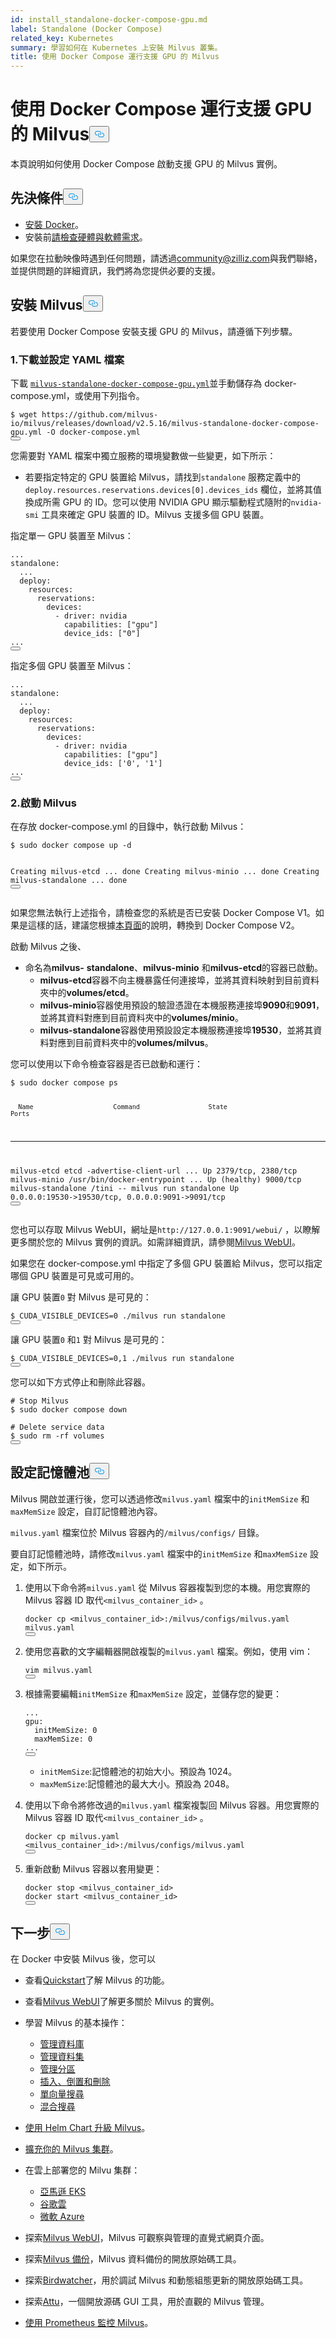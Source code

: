 ```yaml
---
id: install_standalone-docker-compose-gpu.md
label: Standalone (Docker Compose)
related_key: Kubernetes
summary: 學習如何在 Kubernetes 上安裝 Milvus 叢集。
title: 使用 Docker Compose 運行支援 GPU 的 Milvus
---
```

<h1 id="Run-Milvus-with-GPU-Support-Using-Docker-Compose" class="common-anchor-header">使用 Docker Compose 運行支援 GPU 的 Milvus<button data-href="#Run-Milvus-with-GPU-Support-Using-Docker-Compose" class="anchor-icon" translate="no">
      <svg translate="no"
        aria-hidden="true"
        focusable="false"
        height="20"
        version="1.1"
        viewBox="0 0 16 16"
        width="16"
      >
        <path
          fill="#0092E4"
          fill-rule="evenodd"
          d="M4 9h1v1H4c-1.5 0-3-1.69-3-3.5S2.55 3 4 3h4c1.45 0 3 1.69 3 3.5 0 1.41-.91 2.72-2 3.25V8.59c.58-.45 1-1.27 1-2.09C10 5.22 8.98 4 8 4H4c-.98 0-2 1.22-2 2.5S3 9 4 9zm9-3h-1v1h1c1 0 2 1.22 2 2.5S13.98 12 13 12H9c-.98 0-2-1.22-2-2.5 0-.83.42-1.64 1-2.09V6.25c-1.09.53-2 1.84-2 3.25C6 11.31 7.55 13 9 13h4c1.45 0 3-1.69 3-3.5S14.5 6 13 6z"
        ></path>
      </svg>
    </button></h1><p>本頁說明如何使用 Docker Compose 啟動支援 GPU 的 Milvus 實例。</p>
<h2 id="Prerequisites" class="common-anchor-header">先決條件<button data-href="#Prerequisites" class="anchor-icon" translate="no">
      <svg translate="no"
        aria-hidden="true"
        focusable="false"
        height="20"
        version="1.1"
        viewBox="0 0 16 16"
        width="16"
      >
        <path
          fill="#0092E4"
          fill-rule="evenodd"
          d="M4 9h1v1H4c-1.5 0-3-1.69-3-3.5S2.55 3 4 3h4c1.45 0 3 1.69 3 3.5 0 1.41-.91 2.72-2 3.25V8.59c.58-.45 1-1.27 1-2.09C10 5.22 8.98 4 8 4H4c-.98 0-2 1.22-2 2.5S3 9 4 9zm9-3h-1v1h1c1 0 2 1.22 2 2.5S13.98 12 13 12H9c-.98 0-2-1.22-2-2.5 0-.83.42-1.64 1-2.09V6.25c-1.09.53-2 1.84-2 3.25C6 11.31 7.55 13 9 13h4c1.45 0 3-1.69 3-3.5S14.5 6 13 6z"
        ></path>
      </svg>
    </button></h2><ul>
<li><a href="https://docs.docker.com/get-docker/">安裝 Docker</a>。</li>
<li>安裝前<a href="/docs/zh-hant/v2.5.x/prerequisite-gpu.md">請檢查硬體與軟體需求</a>。</li>
</ul>
<div class="alert note">
<p>如果您在拉動映像時遇到任何問題，請透過<a href="mailto:community@zilliz.com">community@zilliz.com</a>與我們聯絡，並提供問題的詳細資訊，我們將為您提供必要的支援。</p>
</div>
<h2 id="Install-Milvus" class="common-anchor-header">安裝 Milvus<button data-href="#Install-Milvus" class="anchor-icon" translate="no">
      <svg translate="no"
        aria-hidden="true"
        focusable="false"
        height="20"
        version="1.1"
        viewBox="0 0 16 16"
        width="16"
      >
        <path
          fill="#0092E4"
          fill-rule="evenodd"
          d="M4 9h1v1H4c-1.5 0-3-1.69-3-3.5S2.55 3 4 3h4c1.45 0 3 1.69 3 3.5 0 1.41-.91 2.72-2 3.25V8.59c.58-.45 1-1.27 1-2.09C10 5.22 8.98 4 8 4H4c-.98 0-2 1.22-2 2.5S3 9 4 9zm9-3h-1v1h1c1 0 2 1.22 2 2.5S13.98 12 13 12H9c-.98 0-2-1.22-2-2.5 0-.83.42-1.64 1-2.09V6.25c-1.09.53-2 1.84-2 3.25C6 11.31 7.55 13 9 13h4c1.45 0 3-1.69 3-3.5S14.5 6 13 6z"
        ></path>
      </svg>
    </button></h2><p>若要使用 Docker Compose 安裝支援 GPU 的 Milvus，請遵循下列步驟。</p>
<h3 id="1-Download-and-configure-the-YAML-file" class="common-anchor-header">1.下載並設定 YAML 檔案</h3><p>下載 <a href="https://github.com/milvus-io/milvus/releases/download/v2.5.16/milvus-standalone-docker-compose-gpu.yml"><code translate="no">milvus-standalone-docker-compose-gpu.yml</code></a>並手動儲存為 docker-compose.yml，或使用下列指令。</p>
<pre><code translate="no" class="language-shell"><span class="hljs-meta prompt_">$ </span><span class="language-bash">wget https://github.com/milvus-io/milvus/releases/download/v2.5.16/milvus-standalone-docker-compose-gpu.yml -O docker-compose.yml</span>
<button class="copy-code-btn"></button></code></pre>
<p>您需要對 YAML 檔案中獨立服務的環境變數做一些變更，如下所示：</p>
<ul>
<li>若要指定特定的 GPU 裝置給 Milvus，請找到<code translate="no">standalone</code> 服務定義中的<code translate="no">deploy.resources.reservations.devices[0].devices_ids</code> 欄位，並將其值換成所需 GPU 的 ID。您可以使用 NVIDIA GPU 顯示驅動程式隨附的<code translate="no">nvidia-smi</code> 工具來確定 GPU 裝置的 ID。Milvus 支援多個 GPU 裝置。</li>
</ul>
<p>指定單一 GPU 裝置至 Milvus：</p>
<pre><code translate="no" class="language-yaml"><span class="hljs-string">...</span>
<span class="hljs-attr">standalone:</span>
  <span class="hljs-string">...</span>
  <span class="hljs-attr">deploy:</span>
    <span class="hljs-attr">resources:</span>
      <span class="hljs-attr">reservations:</span>
        <span class="hljs-attr">devices:</span>
          <span class="hljs-bullet">-</span> <span class="hljs-attr">driver:</span> <span class="hljs-string">nvidia</span>
            <span class="hljs-attr">capabilities:</span> [<span class="hljs-string">&quot;gpu&quot;</span>]
            <span class="hljs-attr">device_ids:</span> [<span class="hljs-string">&quot;0&quot;</span>]
<span class="hljs-string">...</span>
<button class="copy-code-btn"></button></code></pre>
<p>指定多個 GPU 裝置至 Milvus：</p>
<pre><code translate="no" class="language-yaml"><span class="hljs-string">...</span>
<span class="hljs-attr">standalone:</span>
  <span class="hljs-string">...</span>
  <span class="hljs-attr">deploy:</span>
    <span class="hljs-attr">resources:</span>
      <span class="hljs-attr">reservations:</span>
        <span class="hljs-attr">devices:</span>
          <span class="hljs-bullet">-</span> <span class="hljs-attr">driver:</span> <span class="hljs-string">nvidia</span>
            <span class="hljs-attr">capabilities:</span> [<span class="hljs-string">&quot;gpu&quot;</span>]
            <span class="hljs-attr">device_ids:</span> [<span class="hljs-string">&#x27;0&#x27;</span>, <span class="hljs-string">&#x27;1&#x27;</span>]
<span class="hljs-string">...</span>
<button class="copy-code-btn"></button></code></pre>
<h3 id="2-Start-Milvus" class="common-anchor-header">2.啟動 Milvus</h3><p>在存放 docker-compose.yml 的目錄中，執行啟動 Milvus：</p>
<pre><code translate="no" class="language-shell"><span class="hljs-meta prompt_">$ </span><span class="language-bash"><span class="hljs-built_in">sudo</span> docker compose up -d</span>

Creating milvus-etcd  ... done
Creating milvus-minio ... done
Creating milvus-standalone ... done
<button class="copy-code-btn"></button></code></pre>
<div class="alert note">
<p>如果您無法執行上述指令，請檢查您的系統是否已安裝 Docker Compose V1。如果是這樣的話，建議您根據<a href="https://docs.docker.com/compose/">本頁面</a>的說明，轉換到 Docker Compose V2。</p>
</div>
<p>啟動 Milvus 之後、</p>
<ul>
<li>命名為<strong>milvus-</strong> <strong>standalone</strong>、<strong>milvus-minio</strong> 和<strong>milvus-etcd</strong>的容器已啟動。<ul>
<li><strong>milvus-etcd</strong>容器不向主機暴露任何連接埠，並將其資料映射到目前資料夾中的<strong>volumes/etcd</strong>。</li>
<li><strong>milvus-minio</strong>容器使用預設的驗證憑證在本機服務連接埠<strong>9090</strong>和<strong>9091</strong>，並將其資料對應到目前資料夾中的<strong>volumes/minio</strong>。</li>
<li><strong>milvus-standalone</strong>容器使用預設設定本機服務連接埠<strong>19530</strong>，並將其資料對應到目前資料夾中的<strong>volumes/milvus</strong>。</li>
</ul></li>
</ul>
<p>您可以使用以下命令檢查容器是否已啟動和運行：</p>
<pre><code translate="no" class="language-shell"><span class="hljs-meta prompt_">$ </span><span class="language-bash"><span class="hljs-built_in">sudo</span> docker compose ps</span>

      Name                     Command                  State                            Ports
--------------------------------------------------------------------------------------------------------------------
milvus-etcd         etcd -advertise-client-url ...   Up             2379/tcp, 2380/tcp
milvus-minio        /usr/bin/docker-entrypoint ...   Up (healthy)   9000/tcp
milvus-standalone   /tini -- milvus run standalone   Up             0.0.0.0:19530-&gt;19530/tcp, 0.0.0.0:9091-&gt;9091/tcp
<button class="copy-code-btn"></button></code></pre>
<p>您也可以存取 Milvus WebUI，網址是<code translate="no">http://127.0.0.1:9091/webui/</code> ，以瞭解更多關於您的 Milvus 實例的資訊。如需詳細資訊，請參閱<a href="/docs/zh-hant/v2.5.x/milvus-webui.md">Milvus WebUI</a>。</p>
<p>如果您在 docker-compose.yml 中指定了多個 GPU 裝置給 Milvus，您可以指定哪個 GPU 裝置是可見或可用的。</p>
<p>讓 GPU 裝置<code translate="no">0</code> 對 Milvus 是可見的：</p>
<pre><code translate="no" class="language-shell"><span class="hljs-meta prompt_">$ </span><span class="language-bash">CUDA_VISIBLE_DEVICES=0 ./milvus run standalone</span>
<button class="copy-code-btn"></button></code></pre>
<p>讓 GPU 裝置<code translate="no">0</code> 和<code translate="no">1</code> 對 Milvus 是可見的：</p>
<pre><code translate="no" class="language-shell"><span class="hljs-meta prompt_">$ </span><span class="language-bash">CUDA_VISIBLE_DEVICES=0,1 ./milvus run standalone</span>
<button class="copy-code-btn"></button></code></pre>
<p>您可以如下方式停止和刪除此容器。</p>
<pre><code translate="no" class="language-shell"><span class="hljs-meta prompt_"># </span><span class="language-bash">Stop Milvus</span>
<span class="hljs-meta prompt_">$ </span><span class="language-bash"><span class="hljs-built_in">sudo</span> docker compose down</span>
<span class="hljs-meta prompt_">
# </span><span class="language-bash">Delete service data</span>
<span class="hljs-meta prompt_">$ </span><span class="language-bash"><span class="hljs-built_in">sudo</span> <span class="hljs-built_in">rm</span> -rf volumes</span>
<button class="copy-code-btn"></button></code></pre>
<h2 id="Configure-memory-pool" class="common-anchor-header">設定記憶體池<button data-href="#Configure-memory-pool" class="anchor-icon" translate="no">
      <svg translate="no"
        aria-hidden="true"
        focusable="false"
        height="20"
        version="1.1"
        viewBox="0 0 16 16"
        width="16"
      >
        <path
          fill="#0092E4"
          fill-rule="evenodd"
          d="M4 9h1v1H4c-1.5 0-3-1.69-3-3.5S2.55 3 4 3h4c1.45 0 3 1.69 3 3.5 0 1.41-.91 2.72-2 3.25V8.59c.58-.45 1-1.27 1-2.09C10 5.22 8.98 4 8 4H4c-.98 0-2 1.22-2 2.5S3 9 4 9zm9-3h-1v1h1c1 0 2 1.22 2 2.5S13.98 12 13 12H9c-.98 0-2-1.22-2-2.5 0-.83.42-1.64 1-2.09V6.25c-1.09.53-2 1.84-2 3.25C6 11.31 7.55 13 9 13h4c1.45 0 3-1.69 3-3.5S14.5 6 13 6z"
        ></path>
      </svg>
    </button></h2><p>Milvus 開啟並運行後，您可以透過修改<code translate="no">milvus.yaml</code> 檔案中的<code translate="no">initMemSize</code> 和<code translate="no">maxMemSize</code> 設定，自訂記憶體池內容。</p>
<div class="alert note">
<p><code translate="no">milvus.yaml</code> 檔案位於 Milvus 容器內的<code translate="no">/milvus/configs/</code> 目錄。</p>
</div>
<p>要自訂記憶體池時，請修改<code translate="no">milvus.yaml</code> 檔案中的<code translate="no">initMemSize</code> 和<code translate="no">maxMemSize</code> 設定，如下所示。</p>
<ol>
<li><p>使用以下命令將<code translate="no">milvus.yaml</code> 從 Milvus 容器複製到您的本機。用您實際的 Milvus 容器 ID 取代<code translate="no">&lt;milvus_container_id&gt;</code> 。</p>
<pre><code translate="no" class="language-shell">docker cp &lt;milvus_container_id&gt;:/milvus/configs/milvus.yaml milvus.yaml
<button class="copy-code-btn"></button></code></pre></li>
<li><p>使用您喜歡的文字編輯器開啟複製的<code translate="no">milvus.yaml</code> 檔案。例如，使用 vim：</p>
<pre><code translate="no" class="language-shell">vim milvus.yaml
<button class="copy-code-btn"></button></code></pre></li>
<li><p>根據需要編輯<code translate="no">initMemSize</code> 和<code translate="no">maxMemSize</code> 設定，並儲存您的變更：</p>
<pre><code translate="no" class="language-yaml"><span class="hljs-string">...</span>
<span class="hljs-attr">gpu:</span>
  <span class="hljs-attr">initMemSize:</span> <span class="hljs-number">0</span>
  <span class="hljs-attr">maxMemSize:</span> <span class="hljs-number">0</span>
<span class="hljs-string">...</span>
<button class="copy-code-btn"></button></code></pre>
<ul>
<li><code translate="no">initMemSize</code>:記憶體池的初始大小。預設為 1024。</li>
<li><code translate="no">maxMemSize</code>:記憶體池的最大大小。預設為 2048。</li>
</ul></li>
<li><p>使用以下命令將修改過的<code translate="no">milvus.yaml</code> 檔案複製回 Milvus 容器。用您實際的 Milvus 容器 ID 取代<code translate="no">&lt;milvus_container_id&gt;</code> 。</p>
<pre><code translate="no" class="language-shell">docker cp milvus.yaml &lt;milvus_container_id&gt;:/milvus/configs/milvus.yaml
<button class="copy-code-btn"></button></code></pre></li>
<li><p>重新啟動 Milvus 容器以套用變更：</p>
<pre><code translate="no" class="language-shell">docker stop &lt;milvus_container_id&gt;
docker start &lt;milvus_container_id&gt;
<button class="copy-code-btn"></button></code></pre></li>
</ol>
<h2 id="Whats-next" class="common-anchor-header">下一步<button data-href="#Whats-next" class="anchor-icon" translate="no">
      <svg translate="no"
        aria-hidden="true"
        focusable="false"
        height="20"
        version="1.1"
        viewBox="0 0 16 16"
        width="16"
      >
        <path
          fill="#0092E4"
          fill-rule="evenodd"
          d="M4 9h1v1H4c-1.5 0-3-1.69-3-3.5S2.55 3 4 3h4c1.45 0 3 1.69 3 3.5 0 1.41-.91 2.72-2 3.25V8.59c.58-.45 1-1.27 1-2.09C10 5.22 8.98 4 8 4H4c-.98 0-2 1.22-2 2.5S3 9 4 9zm9-3h-1v1h1c1 0 2 1.22 2 2.5S13.98 12 13 12H9c-.98 0-2-1.22-2-2.5 0-.83.42-1.64 1-2.09V6.25c-1.09.53-2 1.84-2 3.25C6 11.31 7.55 13 9 13h4c1.45 0 3-1.69 3-3.5S14.5 6 13 6z"
        ></path>
      </svg>
    </button></h2><p>在 Docker 中安裝 Milvus 後，您可以</p>
<ul>
<li><p>查看<a href="/docs/zh-hant/v2.5.x/quickstart.md">Quickstart</a>了解 Milvus 的功能。</p></li>
<li><p>查看<a href="/docs/zh-hant/v2.5.x/milvus-webui.md">Milvus WebUI</a>了解更多關於 Milvus 的實例。</p></li>
<li><p>學習 Milvus 的基本操作：</p>
<ul>
<li><a href="/docs/zh-hant/v2.5.x/manage_databases.md">管理資料庫</a></li>
<li><a href="/docs/zh-hant/v2.5.x/manage-collections.md">管理資料集</a></li>
<li><a href="/docs/zh-hant/v2.5.x/manage-partitions.md">管理分區</a></li>
<li><a href="/docs/zh-hant/v2.5.x/insert-update-delete.md">插入、倒置和刪除</a></li>
<li><a href="/docs/zh-hant/v2.5.x/single-vector-search.md">單向量搜尋</a></li>
<li><a href="/docs/zh-hant/v2.5.x/multi-vector-search.md">混合搜尋</a></li>
</ul></li>
<li><p><a href="/docs/zh-hant/v2.5.x/upgrade_milvus_cluster-helm.md">使用 Helm Chart 升級 Milvus</a>。</p></li>
<li><p><a href="/docs/zh-hant/v2.5.x/scaleout.md">擴充你的 Milvus 集群</a>。</p></li>
<li><p>在雲上部署您的 Milvu 集群：</p>
<ul>
<li><a href="/docs/zh-hant/v2.5.x/eks.md">亞馬遜 EKS</a></li>
<li><a href="/docs/zh-hant/v2.5.x/gcp.md">谷歌雲</a></li>
<li><a href="/docs/zh-hant/v2.5.x/azure.md">微軟 Azure</a></li>
</ul></li>
<li><p>探索<a href="/docs/zh-hant/v2.5.x/milvus-webui.md">Milvus WebUI</a>，Milvus 可觀察與管理的直覺式網頁介面。</p></li>
<li><p>探索<a href="/docs/zh-hant/v2.5.x/milvus_backup_overview.md">Milvus 備份</a>，Milvus 資料備份的開放原始碼工具。</p></li>
<li><p>探索<a href="/docs/zh-hant/v2.5.x/birdwatcher_overview.md">Birdwatcher</a>，用於調試 Milvus 和動態組態更新的開放原始碼工具。</p></li>
<li><p>探索<a href="https://github.com/zilliztech/attu">Attu</a>，一個開放源碼 GUI 工具，用於直觀的 Milvus 管理。</p></li>
<li><p><a href="/docs/zh-hant/v2.5.x/monitor.md">使用 Prometheus 監控 Milvus</a>。</p></li>
</ul>

